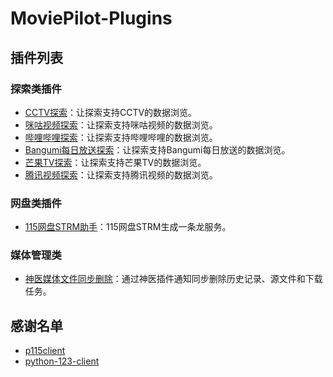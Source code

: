 # MoviePilot-Plugins

## 插件列表

### 探索类插件

- [CCTV探索](https://github.com/DDS-Derek/MoviePilot-Plugins/tree/main/plugins.v2/cctvdiscover)：让探索支持CCTV的数据浏览。
- [咪咕视频探索](https://github.com/DDS-Derek/MoviePilot-Plugins/tree/main/plugins.v2/migudiscover)：让探索支持咪咕视频的数据浏览。
- [哔哩哔哩探索](https://github.com/DDS-Derek/MoviePilot-Plugins/tree/main/plugins.v2/bilibilidiscover)：让探索支持哔哩哔哩的数据浏览。
- [Bangumi每日放送探索](https://github.com/DDS-Derek/MoviePilot-Plugins/tree/main/plugins.v2/bangumidailydiscover)：让探索支持Bangumi每日放送的数据浏览。
- [芒果TV探索](https://github.com/DDS-Derek/MoviePilot-Plugins/tree/main/plugins.v2/mangguodiscover)：让探索支持芒果TV的数据浏览。
- [腾讯视频探索](https://github.com/DDS-Derek/MoviePilot-Plugins/tree/main/plugins.v2/tencentvideodiscover)：让探索支持腾讯视频的数据浏览。

### 网盘类插件

- [115网盘STRM助手](https://github.com/DDS-Derek/MoviePilot-Plugins/tree/main/plugins.v2/p115strmhelper)：115网盘STRM生成一条龙服务。

### 媒体管理类

- [神医媒体文件同步删除](https://github.com/DDS-Derek/MoviePilot-Plugins/tree/main/plugins.v2/samediasyncdel)：通过神医插件通知同步删除历史记录、源文件和下载任务。

## 感谢名单

- [p115client](https://github.com/ChenyangGao/p115client)
- [python-123-client](https://github.com/ChenyangGao/web-mount-packs/tree/main/python-123-client)
